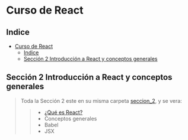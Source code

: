 # Curso de React

## Indice

- [Curso de React](#curso-de-react)
  - [Indice](#indice)
  - [Sección 2 Introducción a React y conceptos generales](#sección-2-introducción-a-react-y-conceptos-generales)

## Sección 2 Introducción a React y conceptos generales

> Toda la Sección 2 este en su misma carpeta [seccion_2](./seccion), y se vera:
> > - [¿Qué es React?](./seccion_2/React.md)
> > - Conceptos generales
> > - Babel
> > - JSX
>
